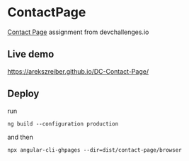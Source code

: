 # ContactPage

[Contact Page](https://devchallenges.io/challenge/31) assignment from devchallenges.io

## Live demo
https://arekszreiber.github.io/DC-Contact-Page/

## Deploy
run
```
ng build --configuration production
```
and then
```
npx angular-cli-ghpages --dir=dist/contact-page/browser
```
